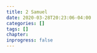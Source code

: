 ```yaml
---
title: 2 Samuel
date: 2020-03-28T20:23:06-04:00
categories: []
tags: []
chapter: 
inprogress: false
---
```


